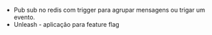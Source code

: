 - Pub sub no redis com trigger para agrupar mensagens ou trigar um evento.
- Unleash - aplicação para feature flag
